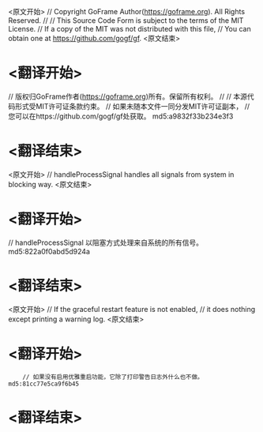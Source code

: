 
<原文开始>
// Copyright GoFrame Author(https://goframe.org). All Rights Reserved.
//
// This Source Code Form is subject to the terms of the MIT License.
// If a copy of the MIT was not distributed with this file,
// You can obtain one at https://github.com/gogf/gf.
<原文结束>

# <翻译开始>
// 版权归GoFrame作者(https://goframe.org)所有。保留所有权利。
//
// 本源代码形式受MIT许可证条款约束。
// 如果未随本文件一同分发MIT许可证副本，
// 您可以在https://github.com/gogf/gf处获取。 md5:a9832f33b234e3f3
# <翻译结束>


<原文开始>
// handleProcessSignal handles all signals from system in blocking way.
<原文结束>

# <翻译开始>
// handleProcessSignal 以阻塞方式处理来自系统的所有信号。 md5:822a0f0abd5d924a
# <翻译结束>


<原文开始>
		// If the graceful restart feature is not enabled,
		// it does nothing except printing a warning log.
<原文结束>

# <翻译开始>
		// 如果没有启用优雅重启功能，它除了打印警告日志外什么也不做。 md5:81cc77e5ca9f6b45
# <翻译结束>


